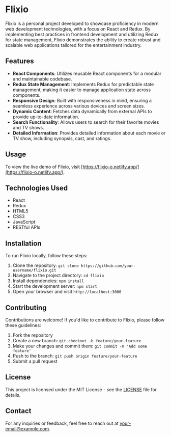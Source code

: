 # Flixio

Flixio is a personal project developed to showcase proficiency in modern web development technologies, with a focus on React and Redux. By implementing best practices in frontend development and utilizing Redux for state management, Flixio demonstrates the ability to create robust and scalable web applications tailored for the entertainment industry.

## Features

- **React Components**: Utilizes reusable React components for a modular and maintainable codebase.
- **Redux State Management**: Implements Redux for predictable state management, making it easier to manage application state across components.
- **Responsive Design**: Built with responsiveness in mind, ensuring a seamless experience across various devices and screen sizes.
- **Dynamic Content**: Fetches data dynamically from external APIs to provide up-to-date information.
- **Search Functionality**: Allows users to search for their favorite movies and TV shows.
- **Detailed Information**: Provides detailed information about each movie or TV show, including synopsis, cast, and ratings.

## Usage

To view the live demo of Flixio, visit [https://flixio-o.netlify.app/](https://flixio-o.netlify.app/).

## Technologies Used

- React
- Redux
- HTML5
- CSS3
- JavaScript
- RESTful APIs

## Installation

To run Flixio locally, follow these steps:

1. Clone the repository: `git clone https://github.com/your-username/flixio.git`
2. Navigate to the project directory: `cd flixio`
3. Install dependencies: `npm install`
4. Start the development server: `npm start`
5. Open your browser and visit `http://localhost:3000`

## Contributing

Contributions are welcome! If you'd like to contribute to Flixio, please follow these guidelines:

1. Fork the repository
2. Create a new branch: `git checkout -b feature/your-feature`
3. Make your changes and commit them: `git commit -m 'Add some feature'`
4. Push to the branch: `git push origin feature/your-feature`
5. Submit a pull request

## License

This project is licensed under the MIT License - see the [LICENSE](LICENSE) file for details.

## Contact

For any inquiries or feedback, feel free to reach out at your-email@example.com.
